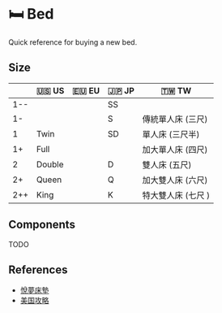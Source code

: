 # 🛏️ Bed

Quick reference for buying a new bed.

## Size

|     | 🇺🇸 US  | 🇪🇺 EU | 🇯🇵 JP | 🇹🇼 TW              |
| --- | ------ | ----- | ----- | ------------------ |
| 1-- |        |       | SS    |                    |
| 1-  |        |       | S     | 傳統單人床 (三尺)  |
| 1   | Twin   |       | SD    | 單人床 (三尺半)    |
| 1+  | Full   |       |       | 加大單人床 (四尺)  |
| 2   | Double |       | D     | 雙人床 (五尺)      |
| 2+  | Queen  |       | Q     | 加大雙人床 (六尺)  |
| 2++ | King   |       | K     | 特大雙人床 (七尺 ) |

## Components

TODO

## References

- [悅夢床墊](https://www.dreambed.tw/blog/%E5%BD%88%E7%B0%A7%E5%BA%8A%E5%A2%8A%E5%B0%BA%E5%AF%B8/)
- [美国攻略](https://gonglue.us/bed)
